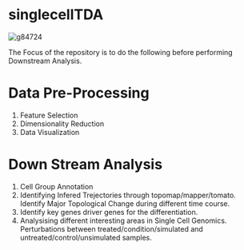 
# singlecellTDA
![g84724](https://user-images.githubusercontent.com/79603501/124179988-8c097b00-da81-11eb-86b1-f38f8aee55d2.png)



The Focus of the repository is to do the following before performing Downstream Analysis.
# Data Pre-Processing
1.  Feature Selection
2.  Dimensionality Reduction
3.  Data Visualization
# Down Stream Analysis
1.  Cell Group Annotation
2.  Identifying Infered Trejectories through topomap/mapper/tomato. Identify Major Topological Change during different time course.
3.  Identify key genes driver genes for the differentiation.
4.  Analysising different interesting areas in Single Cell Genomics. Perturbations between treated/condition/simulated and untreated/control/unsimulated samples.
